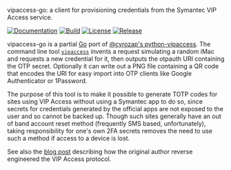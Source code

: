 vipaccess-go: a client for provisioning credentials from the Symantec VIP Access service.

[![Documentation](https://godoc.org/github.com/athomason/vipaccess-go?status.svg)](https://godoc.org/github.com/athomason/vipaccess-go) [![Build](https://travis-ci.org/athomason/vipaccess-go.svg?branch=master)](https://travis-ci.org/athomason/vipaccess-go) [![License](https://img.shields.io/github/license/athomason/vipaccess-go.svg?maxAge=2592000)](https://github.com/athomason/vipaccess-go/LICENSE) [![Release](https://img.shields.io/github/release/athomason/vipaccess-go.svg?label=Release)](https://github.com/athomason/vipaccess-go/releases)

vipaccess-go is a partial [Go](https://golang.org) port of [@cyrozap's python-vipaccess](https://github.com/cyrozap/python-vipaccess). The command line tool [`vipaccess`](cmd/vipaccess) invents a request simulating a random iMac and requests a new credential for it, then outputs the otpauth URI containing the OTP secret. Optionally it can write out a PNG file containing a QR code that encodes the URI for easy import into OTP clients like Google Authenticator or 1Password.

The purpose of this tool is to make it possible to generate TOTP codes for sites using VIP Access without using a Symantec app to do so, since secrets for credentials generated by the official apps are not exposed to the user and so cannot be backed up. Though such sites generally have an out of band account reset method (frequently SMS based, unfortunately), taking responsibility for one's own 2FA secrets removes the need to use such a method if access to a device is lost.

See also the [blog post](https://www.cyrozap.com/2014/09/29/reversing-the-symantec-vip-access-provisioning-protocol/) describing how the original author reverse engineered the VIP Access protocol.
